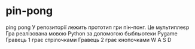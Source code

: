 # pin-pong
ping pong
У репозиторії лежить прототип гри пін-понг. Це мультиплеєр
Гра реалізована мовою Python за допомогою быблыотеки Pygame
Гравець 1 грає стрілочками
Гравець 2 грає кнопочками W A S D 
